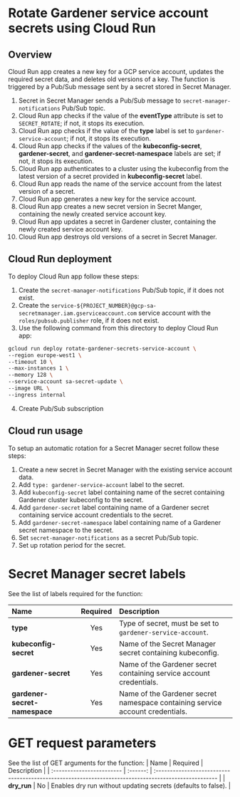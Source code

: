 # Rotate Gardener service account secrets using Cloud Run

## Overview

Cloud Run app creates a new key for a GCP service account, updates the required secret data, and deletes old versions of a key. The function is triggered by a Pub/Sub message sent by a secret stored in Secret Manager.

1. Secret in Secret Manager sends a Pub/Sub message to `secret-manager-notifications` Pub/Sub topic.
2. Cloud Run app checks if the value of the **eventType** attribute is set to `SECRET_ROTATE`; if not, it stops its execution.
3. Cloud Run app checks if the value of the **type** label is set to `gardener-service-account`; if not, it stops its execution.
4. Cloud Run app checks if the values of the **kubeconfig-secret**, **gardener-secret**, and **gardener-secret-namespace** labels are set; if not, it stops its execution.
5. Cloud Run app authenticates to a cluster using the kubeconfig from the latest version of a secret provided in **kubeconfig-secret** label.
6. Cloud Run app reads the name of the service account from the latest version of a secret.
7. Cloud Run app generates a new key for the service account.
8. Cloud Run app creates a new secret version in Secret Manger, containing the newly created service account key.
9. Cloud Run app updates a secret in Gardener cluster, containing the newly created service account key.
10. Cloud Run app destroys old versions of a secret in Secret Manager.

## Cloud Run deployment

To deploy Cloud Run app follow these steps:

1. Create the `secret-manager-notifications` Pub/Sub topic, if it does not exist.
2. Create the `service-${PROJECT_NUMBER}@gcp-sa-secretmanager.iam.gserviceaccount.com` service account with the `roles/pubsub.publisher` role, if it does not exist.
3. Use the following command from this directory to deploy Cloud Run app:
```bash
gcloud run deploy rotate-gardener-secrets-service-account \
--region europe-west1 \
--timeout 10 \
--max-instances 1 \
--memory 128 \
--service-account sa-secret-update \
--image URL \
--ingress internal
```
4. Create Pub/Sub subscription 

## Cloud run usage

To setup an automatic rotation for a Secret Manager secret follow these steps:
1. Create a new secret in Secret Manager with the existing service account data.
2. Add `type: gardener-service-account` label to the secret.
3. Add `kubeconfig-secret` label containing name of the secret containing Gardener cluster kubeconfig to the secret.
4. Add `gardener-secret` label containing name of a Gardener secret containing service account credentials to the secret.
5. Add `gardener-secret-namespace` label containing name of a Gardener secret namespace to the secret.
6. Set `secret-manager-notifications` as a secret Pub/Sub topic.
7. Set up rotation period for the secret.


# Secret Manager secret labels

See the list of labels required for the function:

| Name                      | Required | Description                                                                                          |
| :------------------------ | :------: | :--------------------------------------------------------------------------------------------------- |
| **type** | Yes | Type of secret, must be set to `gardener-service-account`. |
| **kubeconfig-secret** | Yes | Name of the Secret Manager secret containing kubeconfig. |
| **gardener-secret** | Yes | Name of the Gardener secret containing service account credentials. |
| **gardener-secret-namespace** | Yes | Name of the Gardener secret namespace containing service account credentials. |


# GET request parameters

See the list of GET arguments for the function:
| Name                      | Required | Description                                                                                          |
| :------------------------ | :------: | :--------------------------------------------------------------------------------------------------- |
| **dry_run** | No | Enables dry run without updating secrets (defaults to false). |

